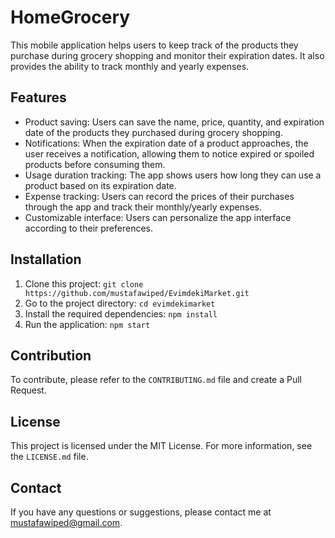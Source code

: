 # HomeGrocery

This mobile application helps users to keep track of the products they purchase during grocery shopping and monitor their expiration dates. It also provides the ability to track monthly and yearly expenses.

## Features

- Product saving: Users can save the name, price, quantity, and expiration date of the products they purchased during grocery shopping.
- Notifications: When the expiration date of a product approaches, the user receives a notification, allowing them to notice expired or spoiled products before consuming them.
- Usage duration tracking: The app shows users how long they can use a product based on its expiration date.
- Expense tracking: Users can record the prices of their purchases through the app and track their monthly/yearly expenses.
- Customizable interface: Users can personalize the app interface according to their preferences.

## Installation

1. Clone this project: `git clone https://github.com/mustafawiped/EvimdekiMarket.git`
2. Go to the project directory: `cd evimdekimarket`
3. Install the required dependencies: `npm install`
4. Run the application: `npm start`

## Contribution

To contribute, please refer to the `CONTRIBUTING.md` file and create a Pull Request.

## License

This project is licensed under the MIT License. For more information, see the `LICENSE.md` file.

## Contact

If you have any questions or suggestions, please contact me at mustafawiped@gmail.com.

